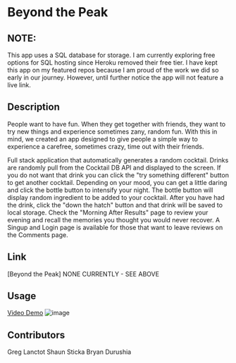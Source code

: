 # Beyond the Peak

## NOTE: 
This app uses a SQL database for storage. I am currently exploring free options for SQL hosting since Heroku removed their free tier. I have kept this app on my featured repos because I am proud of the work we did so early in our journey. However, until further notice the app will not feature a live link.

## Description
People want to have fun. When they get together with friends, they want to try new things and experience sometimes zany, random fun. With this in mind, we created an app designed to give people a simple way to experience a carefree, sometimes crazy, time out with their friends.

Full stack application that automatically generates a random cocktail.  Drinks are randomly pull from the Cocktail DB API and displayed to the screen.  If you do not want that drink you can click the "try something different" button to get another cocktail.  Depending on your mood, you can get a little daring and click the bottle button to intensify your night.  The bottle button will display random ingredient to be added to your cocktail.  After you have had the drink, click the "down the hatch" button and that drink will be saved to local storage.  Check the "Morning After Results" page to review your evening and recall the memories you thought you would never recover.  A Singup and Login page is available for those that want to leave reviews on the Comments page.

## Link
[Beyond the Peak] NONE CURRENTLY - SEE ABOVE

## Usage
[Video Demo](https://watch.screencastify.com/v/htxjN8j9Nbn5BTrGa3Ix)
![image](https://user-images.githubusercontent.com/91084910/151706959-a52b2f5c-bb8a-4318-9162-cb1953e070f1.png)

## Contributors
Greg Lanctot
Shaun Sticka
Bryan Durushia
